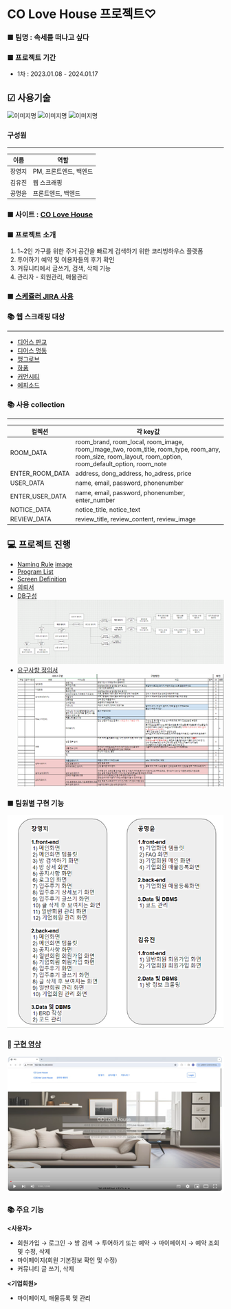 # CO Love House 프로젝트♡
### ■ 팀명 : 속세를 떠나고 싶다

### ■ 프로젝트 기간
 - 1차 : 2023.01.08 - 2024.01.17

## ☑ 사용기술
<img alt="이미지명" src ="https://img.shields.io/badge/PYTHON-3776AB.svg?&style=for-the-badge&logo=PYTHON&logoColor=white"/> <img alt="이미지명" src ="https://img.shields.io/badge/visual studio code-007ACC.svg?&style=for-the-badge&logo=visualstudiocode&logoColor=white"/> <img alt="이미지명" src ="https://img.shields.io/badge/google colab-F9AB00.svg?&style=for-the-badge&logo=googlecolab&logoColor=white"/>

### 구성원
---
|이름|역할|
|--|--|
|장영지|PM, 프론트엔드, 백엔드|
|김유진|웹 스크래핑|
|공명윤|프론트엔드, 백엔드|

### ■ 사이트 : [CO Love House](http://192.168.10.245:8000/)
### ■ 프로젝트 소개
   1. 1~2인 가구를 위한 주거 공간을 빠르게 검색하기 위한 코리빙하우스 플랫폼
   2. 투어하기 예약 및 이용자들의 후기 확인
   3. 커뮤니티에서 글쓰기, 검색, 삭제 기능
   4. 관리자 - 회원관리, 매물관리
### ■ [스케쥴러 JIRA 사용](https://waity0912.atlassian.net/jira/software/projects/COLH/boards/2/timeline?timeline=MONTHS)

### 📚 웹 스크래핑 대상
---
- [디어스 판교](https://dears.kr/ko)
- [디어스 명동](https://www.dearsmd.com/)
- [맹그로브](https://mangrove.city/)
- [하품](https://www.hapoom.co/)
- [커먼시티](https://www.commontown.co/ko)
- [에피소드](https://www.epsd.co.kr/ep369/)


### 📚 사용 collection
---
|컬렉션|각 key값|
|--|--|
|ROOM_DATA|room_brand, room_local, room_image, room_image_two, room_title, room_type, room_any, room_size, room_layout, room_option, room_default_option, room_note|
|ENTER_ROOM_DATA|address, dong_address, ho_adress, price|
|USER_DATA|name, email, password, phonenumber|
|ENTER_USER_DATA|name, email, password, phonenumber, enter_number|
|NOTICE_DATA|notice_title, notice_text|
|REVIEW_DATA|review_title, review_content, review_image|


## 💻 프로젝트 진행
- [Naming Rule](https://docs.google.com/spreadsheets/d/1pgseXMtVbRS0Qu6j2i6_T3EC-cICqrJl/edit#gid=1553145129) [image](images/naming_rules.png)
- [Program List](https://docs.google.com/spreadsheets/d/177dosTpc5QXqKI9N2E94pvYRHJ3T5lHF/edit#gid=389956398)
- [Screen Definition](https://app.diagrams.net/#G13JhyVSufPlX4SV4WNJss9p5QtiRxywyE)
- [의뢰서](https://docs.google.com/presentation/d/1jXnKIb6BObgcawwsQxdnuJaKzaEq_aynAtOu1oHNn7U/edit#slide=id.p1)
- [DB구성](images/main.png) ![ERD](https://github.com/btg1631/project_coliving/blob/main/images/main.png)
- [요구사항 정의서](https://docs.google.com/spreadsheets/d/1PaTjeLzbWQcow_RhyxXIo4exBDXDtT7A/edit#gid=1623924950)
![image](https://github.com/btg1631/project_coliving/blob/main/images/%ED%99%94%EB%A9%B4%EC%A0%95%EC%9D%98%EC%84%9C.png)

### ■ 팀원별 구현 기능
![image](https://github.com/btg1631/project_coliving/blob/main/images/%ED%94%84%EB%A1%9C%EA%B7%B8%EB%9E%A8%EB%A6%AC%EC%8A%A4%ED%8A%B8(%EC%97%85%EB%AC%B4%EB%82%B4%EC%97%AD).png)

### 🎥 [구현 영상](https://www.youtube.com/watch?v=DL7DeUd5Dhg)
![구현영상 첫화면](https://github.com/btg1631/project_coliving/blob/main/images/%EA%B5%AC%ED%98%84%EC%98%81%EC%83%81.png)

### 📚 주요 기능
**<사용자>**
- 회원가입 → 로그인 → 방 검색 → 투어하기 또는 예약 → 마이페이지 → 예약 조회 및 수정, 삭제
- 마이페이지(회원 기본정보 확인 및 수정)
- 커뮤니티 글 쓰기, 삭제

**<기업회원>**
- 마이페이지, 매물등록 및 관리

```

```